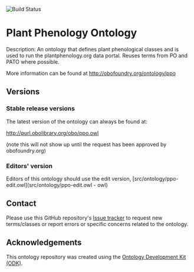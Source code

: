 
![Build Status](https://github.com/PlantPhenoOntology/ppo-odk/workflows/CI/badge.svg)
# Plant Phenology Ontology

Description: An ontology that defines plant phenological classes and is used to run the plantphenology.org data portal. Reuses terms from PO and PATO where possible.

More information can be found at http://obofoundry.org/ontology/ppo

## Versions

### Stable release versions

The latest version of the ontology can always be found at:

http://purl.obolibrary.org/obo/ppo.owl

(note this will not show up until the request has been approved by obofoundry.org)

### Editors' version

Editors of this ontology should use the edit version, [src/ontology/ppo-edit.owl](src/ontology/ppo-edit.owl - owl)

## Contact

Please use this GitHub repository's [Issue tracker](https://github.com/PlantPhenoOntology/ppo-odk/issues) to request new terms/classes or report errors or specific concerns related to the ontology.

## Acknowledgements

This ontology repository was created using the [Ontology Development Kit (ODK)](https://github.com/INCATools/ontology-development-kit).